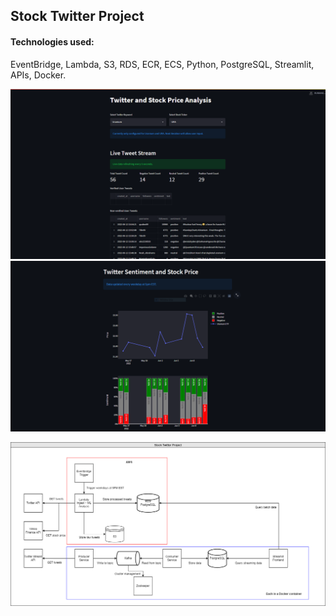 ## Stock Twitter Project

#### Technologies used:

EventBridge, Lambda, S3, RDS, ECR, ECS, Python, PostgreSQL, Streamlit, APIs, Docker.

![demo-1](demo/demo-1.PNG)
![demo-2](demo/demo-2.PNG)

![block-diagram](demo/Stock-Twitter-Block-Diagram.png)
